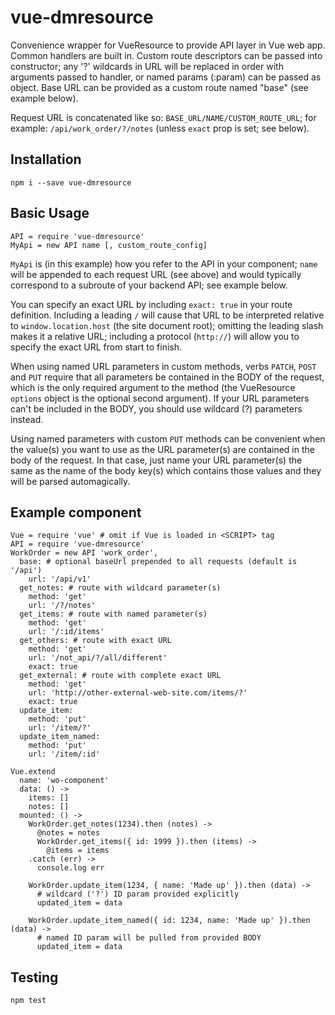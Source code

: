 # vue-dmresource

Convenience wrapper for VueResource to provide API layer in Vue web app. Common
handlers are built in. Custom route descriptors can be passed into
constructor; any '?' wildcards in URL will be replaced in order with arguments
passed to handler, or named params (:param) can be passed as object. Base URL
can be provided as a custom route named "base" (see example below).

Request URL is concatenated like so: `BASE_URL/NAME/CUSTOM_ROUTE_URL`; for
example: `/api/work_order/?/notes` (unless `exact` prop is set; see below).

## Installation
`npm i --save vue-dmresource`

## Basic Usage
```
API = require 'vue-dmresource'
MyApi = new API name [, custom_route_config]
```

`MyApi` is (in this example) how you refer to the API in your component; `name`
will be appended to each request URL (see above) and would typically correspond
to a subroute of your backend API; see example below.

You can specify an exact URL by including `exact: true` in your route
definition. Including a leading `/` will cause that URL to be interpreted
relative to `window.location.host` (the site document root); omitting the
leading slash makes it a relative URL; including a protocol (`http://`) will
allow you to specify the exact URL from start to finish.

When using named URL parameters in custom methods, verbs `PATCH`, `POST` and
`PUT` require that all parameters be contained in the BODY of the request, which
is the only required argument to the method (the VueResource `options` object is
the optional second argument). If your URL parameters can't be included in the
BODY, you should use wildcard (?) parameters instead.

Using named parameters with custom `PUT` methods can be convenient when the
value(s) you want to use as the URL parameter(s) are contained in the body of the
request. In that case, just name your URL parameter(s) the same as the name of the
body key(s) which contains those values and they will be parsed automagically.

## Example component
```
Vue = require 'vue' # omit if Vue is loaded in <SCRIPT> tag
API = require 'vue-dmresource'
WorkOrder = new API 'work_order',
  base: # optional baseUrl prepended to all requests (default is '/api')
    url: '/api/v1'
  get_notes: # route with wildcard parameter(s)
    method: 'get'
    url: '/?/notes'
  get_items: # route with named parameter(s)
    method: 'get'
    url: '/:id/items'
  get_others: # route with exact URL
    method: 'get'
    url: '/not_api/?/all/different'
    exact: true
  get_external: # route with complete exact URL
    method: 'get'
    url: 'http://other-external-web-site.com/items/?'
    exact: true
  update_item:
    method: 'put'
    url: '/item/?'
  update_item_named:
    method: 'put'
    url: '/item/:id'

Vue.extend
  name: 'wo-component'
  data: () ->
    items: []
    notes: []
  mounted: () ->
    WorkOrder.get_notes(1234).then (notes) ->
      @notes = notes
      WorkOrder.get_items({ id: 1999 }).then (items) ->
        @items = items
    .catch (err) ->
      console.log err

    WorkOrder.update_item(1234, { name: 'Made up' }).then (data) ->
      # wildcard ('?') ID param provided explicitly
      updated_item = data

    WorkOrder.update_item_named({ id: 1234, name: 'Made up' }).then (data) ->
      # named ID param will be pulled from provided BODY
      updated_item = data
```

## Testing
`npm test`
